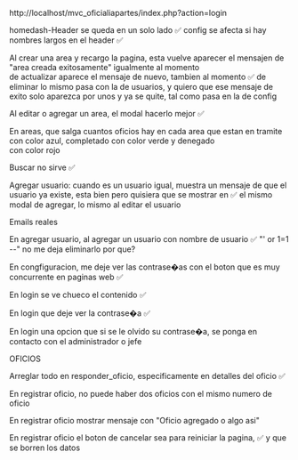 http://localhost/mvc_oficialiapartes/index.php?action=login

homedash-Header se queda en un solo lado     ✅
config se afecta si hay nombres largos en el header     ✅

Al crear una area y recargo la pagina, esta vuelve aparecer
el mensajen de "area creada exitosamente" igualmente al momento      
de actualizar aparece el mensaje de nuevo, tambien al momento     ✅
de eliminar lo mismo pasa con la de usuarios, y quiero que ese mensaje de exito solo aparezca por unos y ya se quite, tal como pasa en la de config  

Al editar o agregar un area, el modal hacerlo mejor     ✅

En areas, que salga cuantos oficios hay en cada area que estan
en tramite con color azul, completado con color verde y denegado     
con color rojo

Buscar no sirve     ✅

Agregar usuario: cuando es un usuario igual, muestra un mensaje de 
que el usuario ya existe, esta bien pero quisiera que se mostrar en  ✅
el mismo modal de agregar, lo mismo al editar el usuario

Emails reales

En agregar usuario, al agregar un usuario con nombre de usuario  ✅
"' or 1=1 --" no me deja eliminarlo por que?

En congfiguracion, me deje ver las contrase�as con el boton que es 
muy concurrente en paginas web            ✅

En login se ve chueco el contenido       ✅

En login que deje ver la contrase�a     ✅

En login una opcion que si se le olvido su contrase�a, se ponga en
contacto con el administrador o jefe


OFICIOS


Arreglar todo en responder_oficio, especificamente en detalles del oficio   ✅

En registrar oficio, no puede haber dos oficios con el mismo numero de oficio

En registrar oficio mostrar mensaje con "Oficio agregado o algo asi"

En registrar oficio el boton de cancelar sea para reiniciar la pagina,   ✅
y que se borren los datos